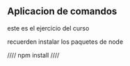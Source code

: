 ## Aplicacion de comandos 

este es el ejercicio del curso 

recuerden instalar los paquetes de node 

////
npm install
////